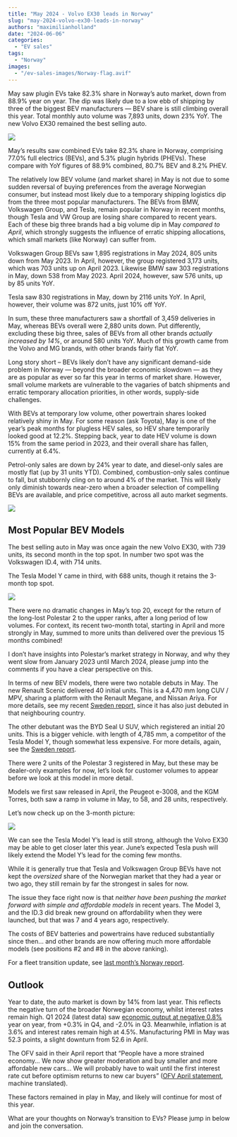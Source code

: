 ```yaml
---
title: "May 2024 - Volvo EX30 leads in Norway"
slug: "may-2024-volvo-ex30-leads-in-norway"
authors: "maximilianholland"
date: "2024-06-06"
categories:
  - "EV sales"
tags:
  - "Norway"
images:
  - "/ev-sales-images/Norway-flag.avif"
---
```


May saw plugin EVs take 82.3% share in Norway’s auto market, down from 88.9% year on year. The dip was likely due to a low ebb of shipping by three of the biggest BEV manufacturers — BEV share is still climbing overall this year. Total monthly auto volume was 7,893 units, down 23% YoY. The new Volvo EX30 remained the best selling auto.  

![](/ev-sales-images/2024-05-Norway-Passenger-Auto-Registrations.avif)

May’s results saw combined EVs take 82.3% share in Norway, comprising 77.0% full electrics (BEVs), and 5.3% plugin hybrids (PHEVs). These compare with YoY figures of 88.9% combined, 80.7% BEV and 8.2% PHEV.

The relatively low BEV volume (and market share) in May is not due to some sudden reversal of buying preferences from the average Norwegian consumer, but instead most likely due to a temporary shipping logistics dip from the three most popular manufacturers. The BEVs from BMW, Volkswagen Group, and Tesla, remain popular in Norway in recent months, though Tesla and VW Group are losing share compared to recent years. Each of these big three brands had a big volume dip in May _compared to April_, which strongly suggests the influence of erratic shipping allocations, which small markets (like Norway) can suffer from.

Volkswagen Group BEVs saw 1,895 registrations in May 2024, 805 units down from May 2023. In April, however, the group registered 3,173 units, which was 703 units up on April 2023. Likewise BMW saw 303 registrations in May, down 538 from May 2023. April 2024, however, saw 576 units, up by 85 units YoY.

Tesla saw 830 registrations in May, down by 2116 units YoY. In April, however, their volume was 872 units, just 10% off YoY.

In sum, these three manufacturers saw a shortfall of 3,459 deliveries in May, whereas BEVs overall were 2,880 units down. Put differently, excluding these big three, sales of BEVs from all other brands _actually increased by 14%_, or around 580 units YoY. Much of this growth came from the Volvo and MG brands, with other brands fairly flat YoY.

Long story short – BEVs likely don’t have any significant demand-side problem in Norway — beyond the broader economic slowdown — as they are as popular as ever so far this year in terms of market share. However, small volume markets are vulnerable to the vagaries of batch shipments and erratic temporary allocation priorities, in other words, supply-side challenges.

With BEVs at temporary low volume, other powertrain shares looked relatively shiny in May. For some reason (ask Toyota), May is one of the year’s peak months for plugless HEV sales, so HEV share temporarily looked good at 12.2%. Stepping back, year to date HEV volume is down 15% from the same period in 2023, and their overall share has fallen, currently at 6.4%.

Petrol-only sales are down by 24% year to date, and diesel-only sales are mostly flat (up by 31 units YTD). Combined, combustion-only sales continue to fall, but stubbornly cling on to around 4% of the market. This will likely only diminish towards near-zero when a broader selection of compelling BEVs are available, and price competitive, across all auto market segments.

![](/ev-sales-images/2024-05-Norway-Monthly-Powertrain-Market-Share.avif)

## Most Popular BEV Models

The best selling auto in May was once again the new Volvo EX30, with 739 units, its second month in the top spot. In number two spot was the Volkswagen ID.4, with 714 units.

The Tesla Model Y came in third, with 688 units, though it retains the 3-month top spot.

![](/ev-sales-images/2024-05-Norway-BEVs.avif)

There were no dramatic changes in May’s top 20, except for the return of the long-lost Polestar 2 to the upper ranks, after a long period of low volumes. For context, its recent two-month total, starting in April and more strongly in May, summed to more units than delivered over the previous 15 months combined!

I don’t have insights into Polestar’s market strategy in Norway, and why they went slow from January 2023 until March 2024, please jump into the comments if you have a clear perspective on this.

In terms of new BEV models, there were two notable debuts in May. The new Renault Scenic delivered 40 initial units. This is a 4,470 mm long CUV / MPV, sharing a platform with the Renault Megane, and Nissan Ariya. For more details, see my recent [Sweden report,](/2024/06/05/may-2024-tesla-model-y-back-on-top-in-sweden/) since it has also just debuted in that neighbouring country.

The other debutant was the BYD Seal U SUV, which registered an initial 20 units. This is a bigger vehicle. with length of 4,785 mm, a competitor of the Tesla Model Y, though somewhat less expensive. For more details, again, see the [Sweden report](/2024/06/05/may-2024-tesla-model-y-back-on-top-in-sweden/).

There were 2 units of the Polestar 3 registered in May, but these may be dealer-only examples for now, let’s look for customer volumes to appear before we look at this model in more detail.

Models we first saw released in April, the Peugeot e-3008, and the KGM Torres, both saw a ramp in volume in May, to 58, and 28 units, respectively.

Let’s now check up on the 3-month picture:

![](/ev-sales-images/2024-05-Norway-BEVs-Trailing-Qtr.avif)

We can see the Tesla Model Y’s lead is still strong, although the Volvo EX30 may be able to get closer later this year. June’s expected Tesla push will likely extend the Model Y’s lead for the coming few months.

While it is generally true that Tesla and Volkswagen Group BEVs have not kept the _oversized_ share of the Norwegian market that they had a year or two ago, they still remain by far the strongest in sales for now.

The issue they face right now is that _neither have been pushing the market forward with simple and affordable models_ in recent years. The Model 3, and the ID.3 did break new ground on affordability when they were launched, but that was 7 and 4 years ago, respectively.

The costs of BEV batteries and powertrains have reduced substantially since then… and other brands are now offering much more affordable models (see positions #2 and #8 in the above ranking).

For a fleet transition update, see [last month’s Norway report](/2024/05/05/april-2024-volvo-ex30-grabs-top-spot-in-norway/).

## Outlook

Year to date, the auto market is down by 14% from last year. This reflects the negative turn of the broader Norwegian economy, whilst interest rates remain high. Q1 2024 (latest data) saw [economic output at negative 0.8%](https://tradingeconomics.com/norway/indicators) year on year, from +0.3% in Q4, and -2.0% in Q3. Meanwhile, inflation is at 3.6% and interest rates remain high at 4.5%. Manufacturing PMI in May was 52.3 points, a slight downturn from 52.6 in April.

The OFV said in their April report that “People have a more strained economy… We now show greater moderation and buy smaller and more affordable new cars… We will probably have to wait until the first interest rate cut before optimism returns to new car buyers” ([OFV April statement](https://ofv.no/aktuelt/2024/nybilsalget-april-ga-lys-i-tunnelen), machine translated).

These factors remained in play in May, and likely will continue for most of this year.

What are your thoughts on Norway’s transition to EVs? Please jump in below and join the conversation.